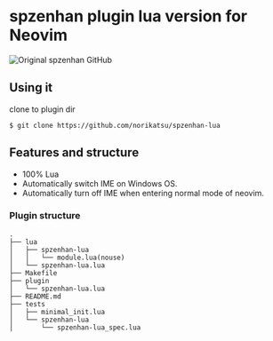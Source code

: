 # spzenhan plugin lua version for Neovim

![Original spzenhan GitHub](https://github.com/kaz399/spzenhan.vim)


## Using it

clone to plugin dir

```
$ git clone https://github.com/norikatsu/spzenhan-lua
```


## Features and structure

- 100% Lua
- Automatically switch IME on Windows OS.
- Automatically turn off IME when entering normal mode of neovim.

### Plugin structure

```
.
├── lua
│   ├── spzenhan-lua
│   │   └── module.lua(nouse)
│   └── spzenhan-lua.lua
├── Makefile
├── plugin
│   └── spzenhan-lua.lua
├── README.md
├── tests
│   ├── minimal_init.lua
│   └── spzenhan-lua
│       └── spzenhan-lua_spec.lua
```
